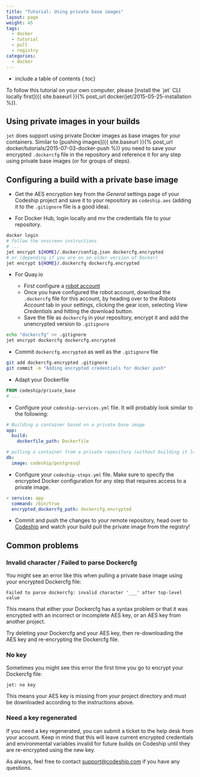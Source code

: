 ```yaml
---
title: "Tutorial: Using private base images"
layout: page
weight: 45
tags:
  - docker
  - tutorial
  - pull
  - registry
categories:
  - docker
---
```


* include a table of contents
{:toc}

<div class="info-block">
To follow this tutorial on your own computer, please [install the `jet` CLI locally first]({{ site.baseurl }}{% post_url docker/jet/2015-05-25-installation %}).
</div>

## Using private images in your builds

`jet` does support using private Docker images as base images for your containers. Similar to [pushing images]({{ site.baseurl }}{% post_url docker/tutorials/2015-07-03-docker-push %}) you need to save your encrypted `.dockercfg` file in the repository and reference it for any step using private base images (or for groups of steps).

## Configuring a build with a private base image

* Get the AES encryption key from the _General_ settings page of your Codeship project and save it to your repository as `codeship.aes` (adding it to the `.gitignore` file is a good idea).

* For Docker Hub, login locally and mv the credentials file to your repository.

```bash
docker login
# follow the onscreen instructions
# ...
jet encrypt ${HOME}/.docker/config.json dockercfg.encrypted
# or (depending if you are on an older version of Docker)
jet encrypt ${HOME}/.dockercfg dockercfg.encrypted
```

* For Quay.io

    * First configure a [robot account](http://docs.quay.io/glossary/robot-accounts.html)
    * Once you have configured the robot account, download the `.dockercfg` file for this account, by heading over to the _Robots Account_ tab in your settings, clicking the gear icon, selecting _View Credentials_ and hitting the download button.
    * Save the file as `dockercfg` in your repository, encrypt it and add the unencrypted version to `.gitignore`

```bash
echo "dockercfg" >> .gitignore
jet encrypt dockercfg dockercfg.encrypted
```

* Commit `dockercfg.encrypted` as well as the `.gitignore` file

```bash
git add dockercfg.encrypted .gitignore
git commit -m "Adding encrypted credentials for docker push"
```

* Adapt your Dockerfile

```Dockerfile
FROM codeship/private_base
# ...
```

* Configure your `codeship-services.yml` file. It will probably look similar to the following:

```yaml
# Building a container based on a private base image
app:
  build:
    dockerfile_path: Dockerfile

# pulling a container from a private repository (without building it locally)
db:
  image: codeship/postgresql
```

* Configure your `codeship-steps.yml` file. Make sure to specify the encrypted Docker configuration for any step that requires access to a private image.

```yaml
- service: app
  command: /bin/true
  encrypted_dockercfg_path: dockercfg.encrypted
```

* Commit and push the changes to your remote repository, head over to [Codeship](https://codeship.com/) and watch your build pull the private image from the registry!

## Common problems

### Invalid character / Failed to parse Dockercfg

You might see an error like this when pulling a private base image using your encrypted Dockercfg file:

``Failed to parse dockercfg: invalid character '___' after top-level value``

This  means that either your Dockercfg has a syntax problem or that it was encrypted with an incorrect or incomplete AES key, or an AES key from another project.

Try deleting your Dockercfg and your AES key, then re-downloading the AES key and re-encrypting the Dockercfg file.

### No key

Sometimes you might see this error the first time you go to encrypt your Dockercfg file:

``jet: no key``

This means your AES key is missing from your project directory and must be downloaded according to the instructions above.


### Need a key regenerated

If you need a key regenerated, you can submit a ticket to the help desk from your account. Keep in mind that this will leave current encrypted credentials and environmental variables invalid for future builds on Codeship until they are re-encrypted using the new key.


As always, feel free to contact [support@codeship.com](mailto:support@codeship.com) if you have any questions.
